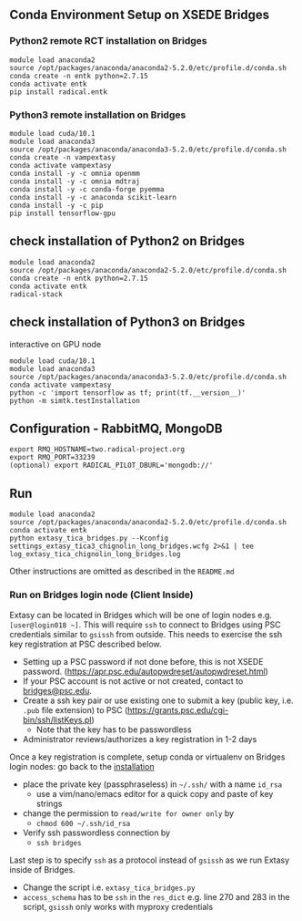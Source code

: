 
## Conda Environment Setup on XSEDE Bridges

### Python2 remote RCT installation on Bridges <a href="rct_install"></a>

```
module load anaconda2
source /opt/packages/anaconda/anaconda2-5.2.0/etc/profile.d/conda.sh
conda create -n entk python=2.7.15
conda activate entk
pip install radical.entk
```


### Python3 remote installation on Bridges
```
module load cuda/10.1
module load anaconda3
source /opt/packages/anaconda/anaconda3-5.2.0/etc/profile.d/conda.sh
conda create -n vampextasy
conda activate vampextasy
conda install -y -c omnia openmm
conda install -y -c omnia mdtraj
conda install -y -c conda-forge pyemma
conda install -y -c anaconda scikit-learn
conda install -y -c pip
pip install tensorflow-gpu
```

## check installation of Python2 on Bridges
```
module load anaconda2
source /opt/packages/anaconda/anaconda2-5.2.0/etc/profile.d/conda.sh
conda create -n entk python=2.7.15
conda activate entk
radical-stack
```

## check installation of Python3 on Bridges
interactive on GPU node
```
module load cuda/10.1
module load anaconda3
source /opt/packages/anaconda/anaconda3-5.2.0/etc/profile.d/conda.sh
conda activate vampextasy
python -c 'import tensorflow as tf; print(tf.__version__)'
python -m simtk.testInstallation
```

## Configuration - RabbitMQ, MongoDB

```
export RMQ_HOSTNAME=two.radical-project.org
export RMQ_PORT=33239
(optional) export RADICAL_PILOT_DBURL='mongodb://'
```


## Run

```
module load anaconda2
source /opt/packages/anaconda/anaconda2-5.2.0/etc/profile.d/conda.sh
conda activate entk
python extasy_tica_bridges.py --Kconfig settings_extasy_tica3_chignolin_long_bridges.wcfg 2>&1 | tee log_extasy_tica_chignolin_long_bridges.log
```

Other instructions are omitted as described in the `README.md`


### Run on Bridges login node (Client Inside)

Extasy can be located in Bridges which will be one of login nodes e.g. `[user@login018 ~]`. This will require `ssh` to connect to Bridges using PSC credentials similar to `gsissh` from outside. This needs to exercise the ssh key registration at PSC described below.

- Setting up a PSC password if not done before, this is not XSEDE password. (https://apr.psc.edu/autopwdreset/autopwdreset.html)
- If your PSC account is not active or not created, contact to bridges@psc.edu.
- Create a ssh key pair or use existing one to submit a key (public key, i.e. `.pub` file extension) to PSC (https://grants.psc.edu/cgi-bin/ssh/listKeys.pl)
   - Note that the key has to be passwordless
- Administrator reviews/authorizes a key registration in 1-2 days

Once a key registration is complete, setup conda or virtualenv on Bridges login nodes: go back to the [installation](#python2-remote-rct-installation-on-bridges-)
- place the private key (passphraseless) in `~/.ssh/` with a name `id_rsa`
    - use a vim/nano/emacs editor for a quick copy and paste of key strings
- change the permission to `read/write for owner only` by
    - ```chmod 600 ~/.ssh/id_rsa```
- Verify ssh passwordless connection by
    - ```ssh bridges```

Last step is to specify `ssh` as a protocol instead of `gsissh` as we run Extasy inside of Bridges.
- Change the script i.e. `extasy_tica_bridges.py`
- `access_schema` has to be `ssh` in the `res_dict` e.g. line 270 and 283 in the script, `gsissh` only works with myproxy credentials
